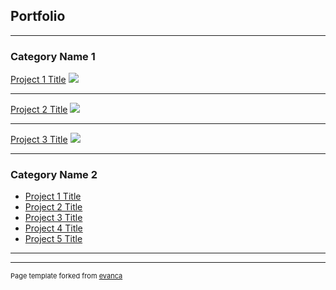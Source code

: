 ## Portfolio

---

### Category Name 1 

[Project 1 Title](https://github.com/rwilliam4444/ansible-collection-compliance-windows-2012)
<img src="images/dummy_thumbnail.jpg?raw=true"/>

---
[Project 2 Title](https://github.com/rwilliam4444/ansible-collection-compliance-windows-2016)
<img src="images/dummy_thumbnail.jpg?raw=true"/>

---
[Project 3 Title](https://github.com/rwilliam4444/ansible-role-event-log-archiver-zip-move-to-eventlogs-folder)
<img src="images/dummy_thumbnail.jpg?raw=true"/>

---

### Category Name 2

- [Project 1 Title](https://github.com/rwilliam4444/ansible-collection-compliance-windows-2012)
- [Project 2 Title](https://github.com/rwilliam4444/ansible-collection-compliance-windows-2016)
- [Project 3 Title](https://github.com/rwilliam4444/ansible-role-event-log-archiver-zip-move-to-eventlogs-folder)
- [Project 4 Title](https://github.com/rwilliam4444/ansible-role-windows-event-log-manager)
- [Project 5 Title](https://github.com/rwilliam4444/ansible-role-compliance-windows-firewall-policy-2012)

---




---
<p style="font-size:11px">Page template forked from <a href="https://github.com/evanca/quick-portfolio">evanca</a></p>
<!-- Remove above link if you don't want to attibute -->
